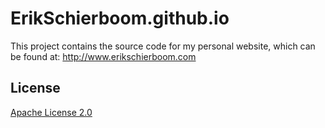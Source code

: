# ErikSchierboom.github.io

This project contains the source code for my personal website, which can be found at: http://www.erikschierboom.com

## License
[Apache License 2.0](LICENSE.md)